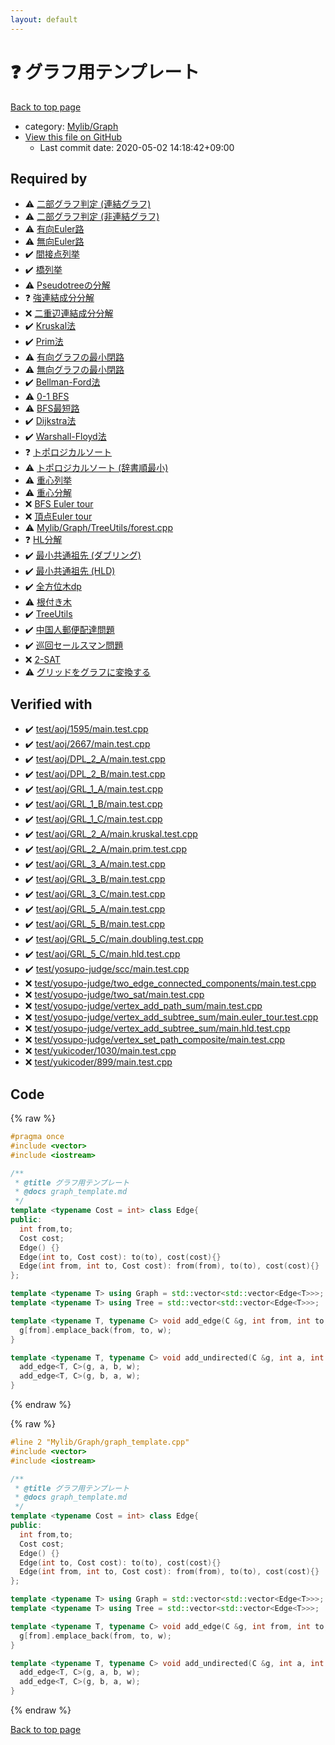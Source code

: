 ```yaml
---
layout: default
---
```


<!-- mathjax config similar to math.stackexchange -->
<script type="text/javascript" async
  src="https://cdnjs.cloudflare.com/ajax/libs/mathjax/2.7.5/MathJax.js?config=TeX-MML-AM_CHTML">
</script>
<script type="text/x-mathjax-config">
  MathJax.Hub.Config({
    TeX: { equationNumbers: { autoNumber: "AMS" }},
    tex2jax: {
      inlineMath: [ ['$','$'] ],
      processEscapes: true
    },
    "HTML-CSS": { matchFontHeight: false },
    displayAlign: "left",
    displayIndent: "2em"
  });
</script>

<script type="text/javascript" src="https://cdnjs.cloudflare.com/ajax/libs/jquery/3.4.1/jquery.min.js"></script>
<script src="https://cdn.jsdelivr.net/npm/jquery-balloon-js@1.1.2/jquery.balloon.min.js" integrity="sha256-ZEYs9VrgAeNuPvs15E39OsyOJaIkXEEt10fzxJ20+2I=" crossorigin="anonymous"></script>
<script type="text/javascript" src="../../../assets/js/copy-button.js"></script>
<link rel="stylesheet" href="../../../assets/css/copy-button.css" />


# :question: グラフ用テンプレート

<a href="../../../index.html">Back to top page</a>

* category: <a href="../../../index.html#791a56799ce3ef8e4fb5da8cbce3a9bf">Mylib/Graph</a>
* <a href="{{ site.github.repository_url }}/blob/master/Mylib/Graph/graph_template.cpp">View this file on GitHub</a>
    - Last commit date: 2020-05-02 14:18:42+09:00




## Required by

* :warning: <a href="BipartiteGraph/check_bipartite_graph.cpp.html">二部グラフ判定 (連結グラフ)</a>
* :warning: <a href="BipartiteGraph/check_bipartite_graph_disconnected.cpp.html">二部グラフ判定 (非連結グラフ)</a>
* :warning: <a href="EulerianPath/directed_eulerian_path.cpp.html">有向Euler路</a>
* :warning: <a href="EulerianPath/undirected_eulerian_path.cpp.html">無向Euler路</a>
* :heavy_check_mark: <a href="GraphUtils/articulation_points.cpp.html">間接点列挙</a>
* :heavy_check_mark: <a href="GraphUtils/bridges.cpp.html">橋列挙</a>
* :warning: <a href="GraphUtils/decompose_pseudotree.cpp.html">Pseudotreeの分解</a>
* :question: <a href="GraphUtils/strongly_connected_components.cpp.html">強連結成分分解</a>
* :x: <a href="GraphUtils/two_edge_connected_components.cpp.html">二重辺連結成分分解</a>
* :heavy_check_mark: <a href="MinimumSpanningTree/kruskal.cpp.html">Kruskal法</a>
* :heavy_check_mark: <a href="MinimumSpanningTree/prim.cpp.html">Prim法</a>
* :warning: <a href="ShortestCycle/directed_shortest_cycle.cpp.html">有向グラフの最小閉路</a>
* :warning: <a href="ShortestCycle/undirected_shortest_cycle.cpp.html">無向グラフの最小閉路</a>
* :heavy_check_mark: <a href="ShortestPath/bellman_ford.cpp.html">Bellman-Ford法</a>
* :warning: <a href="ShortestPath/bfs_0_1.cpp.html">0-1 BFS</a>
* :warning: <a href="ShortestPath/bfs_shortest_path.cpp.html">BFS最短路</a>
* :heavy_check_mark: <a href="ShortestPath/dijkstra.cpp.html">Dijkstra法</a>
* :heavy_check_mark: <a href="ShortestPath/warshall_floyd.cpp.html">Warshall-Floyd法</a>
* :question: <a href="TopologicalSort/topological_sort.cpp.html">トポロジカルソート</a>
* :warning: <a href="TopologicalSort/topological_sort_lexicographical.cpp.html">トポロジカルソート (辞書順最小)</a>
* :warning: <a href="TreeUtils/centroid.cpp.html">重心列挙</a>
* :warning: <a href="TreeUtils/centroid_decomposition.cpp.html">重心分解</a>
* :x: <a href="TreeUtils/euler_tour_bfs.cpp.html">BFS Euler tour</a>
* :x: <a href="TreeUtils/euler_tour_vertex.cpp.html">頂点Euler tour</a>
* :warning: <a href="TreeUtils/forest.cpp.html">Mylib/Graph/TreeUtils/forest.cpp</a>
* :question: <a href="TreeUtils/heavy_light_decomposition.cpp.html">HL分解</a>
* :heavy_check_mark: <a href="TreeUtils/lca_based_on_doubling.cpp.html">最小共通祖先 (ダブリング)</a>
* :heavy_check_mark: <a href="TreeUtils/lca_based_on_hld.cpp.html">最小共通祖先 (HLD)</a>
* :heavy_check_mark: <a href="TreeUtils/rerooting.cpp.html">全方位木dp</a>
* :warning: <a href="TreeUtils/rooting.cpp.html">根付き木</a>
* :heavy_check_mark: <a href="TreeUtils/tree_utils.cpp.html">TreeUtils</a>
* :heavy_check_mark: <a href="chinese_postman_problem.cpp.html">中国人郵便配達問題</a>
* :heavy_check_mark: <a href="travelling_salesman_problem.cpp.html">巡回セールスマン問題</a>
* :x: <a href="two_sat.cpp.html">2-SAT</a>
* :warning: <a href="../Grid/grid_to_graph.cpp.html">グリッドをグラフに変換する</a>


## Verified with

* :heavy_check_mark: <a href="../../../verify/test/aoj/1595/main.test.cpp.html">test/aoj/1595/main.test.cpp</a>
* :heavy_check_mark: <a href="../../../verify/test/aoj/2667/main.test.cpp.html">test/aoj/2667/main.test.cpp</a>
* :heavy_check_mark: <a href="../../../verify/test/aoj/DPL_2_A/main.test.cpp.html">test/aoj/DPL_2_A/main.test.cpp</a>
* :heavy_check_mark: <a href="../../../verify/test/aoj/DPL_2_B/main.test.cpp.html">test/aoj/DPL_2_B/main.test.cpp</a>
* :heavy_check_mark: <a href="../../../verify/test/aoj/GRL_1_A/main.test.cpp.html">test/aoj/GRL_1_A/main.test.cpp</a>
* :heavy_check_mark: <a href="../../../verify/test/aoj/GRL_1_B/main.test.cpp.html">test/aoj/GRL_1_B/main.test.cpp</a>
* :heavy_check_mark: <a href="../../../verify/test/aoj/GRL_1_C/main.test.cpp.html">test/aoj/GRL_1_C/main.test.cpp</a>
* :heavy_check_mark: <a href="../../../verify/test/aoj/GRL_2_A/main.kruskal.test.cpp.html">test/aoj/GRL_2_A/main.kruskal.test.cpp</a>
* :heavy_check_mark: <a href="../../../verify/test/aoj/GRL_2_A/main.prim.test.cpp.html">test/aoj/GRL_2_A/main.prim.test.cpp</a>
* :heavy_check_mark: <a href="../../../verify/test/aoj/GRL_3_A/main.test.cpp.html">test/aoj/GRL_3_A/main.test.cpp</a>
* :heavy_check_mark: <a href="../../../verify/test/aoj/GRL_3_B/main.test.cpp.html">test/aoj/GRL_3_B/main.test.cpp</a>
* :heavy_check_mark: <a href="../../../verify/test/aoj/GRL_3_C/main.test.cpp.html">test/aoj/GRL_3_C/main.test.cpp</a>
* :heavy_check_mark: <a href="../../../verify/test/aoj/GRL_5_A/main.test.cpp.html">test/aoj/GRL_5_A/main.test.cpp</a>
* :heavy_check_mark: <a href="../../../verify/test/aoj/GRL_5_B/main.test.cpp.html">test/aoj/GRL_5_B/main.test.cpp</a>
* :heavy_check_mark: <a href="../../../verify/test/aoj/GRL_5_C/main.doubling.test.cpp.html">test/aoj/GRL_5_C/main.doubling.test.cpp</a>
* :heavy_check_mark: <a href="../../../verify/test/aoj/GRL_5_C/main.hld.test.cpp.html">test/aoj/GRL_5_C/main.hld.test.cpp</a>
* :heavy_check_mark: <a href="../../../verify/test/yosupo-judge/scc/main.test.cpp.html">test/yosupo-judge/scc/main.test.cpp</a>
* :x: <a href="../../../verify/test/yosupo-judge/two_edge_connected_components/main.test.cpp.html">test/yosupo-judge/two_edge_connected_components/main.test.cpp</a>
* :x: <a href="../../../verify/test/yosupo-judge/two_sat/main.test.cpp.html">test/yosupo-judge/two_sat/main.test.cpp</a>
* :x: <a href="../../../verify/test/yosupo-judge/vertex_add_path_sum/main.test.cpp.html">test/yosupo-judge/vertex_add_path_sum/main.test.cpp</a>
* :x: <a href="../../../verify/test/yosupo-judge/vertex_add_subtree_sum/main.euler_tour.test.cpp.html">test/yosupo-judge/vertex_add_subtree_sum/main.euler_tour.test.cpp</a>
* :x: <a href="../../../verify/test/yosupo-judge/vertex_add_subtree_sum/main.hld.test.cpp.html">test/yosupo-judge/vertex_add_subtree_sum/main.hld.test.cpp</a>
* :x: <a href="../../../verify/test/yosupo-judge/vertex_set_path_composite/main.test.cpp.html">test/yosupo-judge/vertex_set_path_composite/main.test.cpp</a>
* :x: <a href="../../../verify/test/yukicoder/1030/main.test.cpp.html">test/yukicoder/1030/main.test.cpp</a>
* :x: <a href="../../../verify/test/yukicoder/899/main.test.cpp.html">test/yukicoder/899/main.test.cpp</a>


## Code

<a id="unbundled"></a>
{% raw %}
```cpp
#pragma once
#include <vector>
#include <iostream>

/**
 * @title グラフ用テンプレート
 * @docs graph_template.md
 */
template <typename Cost = int> class Edge{
public:
  int from,to;
  Cost cost;
  Edge() {}
  Edge(int to, Cost cost): to(to), cost(cost){}
  Edge(int from, int to, Cost cost): from(from), to(to), cost(cost){}
};

template <typename T> using Graph = std::vector<std::vector<Edge<T>>>;
template <typename T> using Tree = std::vector<std::vector<Edge<T>>>;

template <typename T, typename C> void add_edge(C &g, int from, int to, T w = 1){
  g[from].emplace_back(from, to, w);
}

template <typename T, typename C> void add_undirected(C &g, int a, int b, T w = 1){
  add_edge<T, C>(g, a, b, w);
  add_edge<T, C>(g, b, a, w);
}

```
{% endraw %}

<a id="bundled"></a>
{% raw %}
```cpp
#line 2 "Mylib/Graph/graph_template.cpp"
#include <vector>
#include <iostream>

/**
 * @title グラフ用テンプレート
 * @docs graph_template.md
 */
template <typename Cost = int> class Edge{
public:
  int from,to;
  Cost cost;
  Edge() {}
  Edge(int to, Cost cost): to(to), cost(cost){}
  Edge(int from, int to, Cost cost): from(from), to(to), cost(cost){}
};

template <typename T> using Graph = std::vector<std::vector<Edge<T>>>;
template <typename T> using Tree = std::vector<std::vector<Edge<T>>>;

template <typename T, typename C> void add_edge(C &g, int from, int to, T w = 1){
  g[from].emplace_back(from, to, w);
}

template <typename T, typename C> void add_undirected(C &g, int a, int b, T w = 1){
  add_edge<T, C>(g, a, b, w);
  add_edge<T, C>(g, b, a, w);
}

```
{% endraw %}

<a href="../../../index.html">Back to top page</a>

